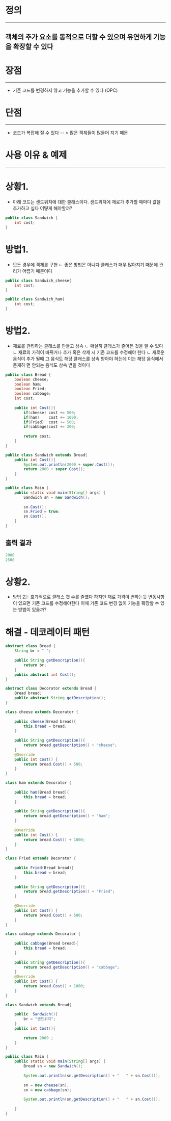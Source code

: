 

# 정의
-------------------------------------------------------------------
## 객체의 추가 요소를 동적으로 더할 수 있으며 유연하게 기능을 확장할 수 있다


# 장점
--------------------------------------------
+ 기존 코드를 변경하지 않고 기능을 추가할 수 있다  (OPC)


# 단점
------------------------------------------------------------------------
+ 코드가 복잡해 질 수 있다 -- > 많은 객체들이 많들어 지기 때문



# 사용 이유 & 예제
----------------------------------------------------------------------

# 상황1.

+ 아래 코드는 샌드위치에 대한 클래스이다. 샌드위치에 재료가 추가할 때마다 값을 추가하고 싶다 어떻게 해야할까?


```java
public class Sandwich {  
    int cost;  
}
```


# 방법1.

+ 모든 경우에 객체를 구현
	ㄴ 좋은 방법은 아니다 클래스가 매우 많아지기 때문에 관리가 어렵기 때문이다

```java
public class Sandwich_cheese{
	int cost;
}

public class Sandwich_ham{
	int cost;
}
```


# 방법2.

+ 재료를 관리하는 클래스를 만들고 상속
	ㄴ 확실히 클래스가 줄어든 것을 알 수 있다
	ㄴ 재료의 가격이 바뀌거나 추가 혹은 삭제 시 기존 코드를 수정해야 한다
	ㄴ 새로운 음식이 추가 될때 그 음식도 해당 클래스를 상속 받아야 하는데 이는 해당 음식에서 존재하   면 안되는 음식도 상속 받을 것이다
 

```java
public class Bread {  
    boolean cheese;  
    boolean ham;  
    boolean Fried;  
    boolean cabbage;  
    int cost;  
    
    public int Cost(){  
        if(cheese) cost += 500;  
        if(ham)    cost += 1000;  
        if(Fried)  cost += 500;  
        if(cabbage)cost += 200;  
		  
        return cost;  
    }  
}
```

```java
public class Sandwich extends Bread{  
    public int Cost(){  
	    System.out.println(2000 + super.Cost());
        return 2000 + super.Cost();  
    }  
}
```

```java
public class Main {  
    public static void main(String[] args) {  
        Sandwich sn = new Sandwich();  
		  
        sn.Cost();  
        sn.Fried = true;  
        sn.Cost();  
    }  
}
```

## 출력 결과

```java
2000
2500
```


# 상황2.

+ 방법 2는 효과적으로 클래스 갯 수를 줄였다 하지만 재료 가격이 변하는듯 변동사항이 있으면 기존 코드를 수정해야한다  이때 기존 코드 변경 없이 기능을 확장할 수 있는 방법이 있을까?

# 해결 - 데코레이터 패턴

```java
abstract class Bread {  
    String br = " ";  
  
    public String getDescription(){  
        return br;  
    }  
    public abstract int Cost();  
}
```

```java
abstract class Decorator extends Bread {  
    Bread bread;  
    public abstract String getDescription();  
}
```

```java
class cheese extends Decorator {  
  
    public cheese(Bread bread){  
        this.bread = bread;  
    }  
  
    public String getDescription(){  
        return bread.getDescription() + "cheese";  
    }  
    @Override  
    public int Cost() {  
        return bread.Cost() + 500;  
    }  
}
```

```java
class ham extends Decorator {  
  
    public ham(Bread bread){  
        this.bread = bread;  
    }  
  
    public String getDescription(){  
        return bread.getDescription() + "ham";  
    }  
  
    @Override  
    public int Cost() {  
        return bread.Cost() + 1000;  
    }  
}
```

```java
class Fried extends Decorator {  
  
    public Fried(Bread bread){  
        this.bread = bread;  
    }  
  
    public String getDescription(){  
        return bread.getDescription() + "Fried";  
    }  
  
    @Override  
    public int Cost() {  
        return bread.Cost() + 500;  
    }  
}
```

```java
class cabbage extends Decorator {  
  
    public cabbage(Bread bread){  
        this.bread = bread;  
    }  
  
    public String getDescription(){  
        return bread.getDescription() + "cabbage";  
    }  
    @Override  
    public int Cost() {  
        return bread.Cost() + 1000;  
    }  
}
```

```java
class Sandwich extends Bread{  
  
    public  Sandwich(){  
        br = "샌드위치";  
    }  
    public int Cost(){  
  
        return 2000 ;  
    }  
}
```

```java
public class Main {  
    public static void main(String[] args) {  
        Bread sn = new Sandwich();  
  
        System.out.println(sn.getDescription() + "   " + sn.Cost());  
  
        sn = new cheese(sn);  
        sn = new cabbage(sn);  
  
        System.out.println(sn.getDescription() + "   " + sn.Cost());  
  
    }  
}
```